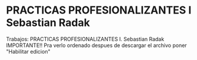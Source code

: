 # PRACTICAS PROFESIONALIZANTES I Sebastian Radak
Trabajos: PRACTICAS PROFESIONALIZANTES I. Sebastian Radak
IMPORTANTE!! Pra verlo ordenado despues de descargar el archivo poner "Habilitar edicion"

